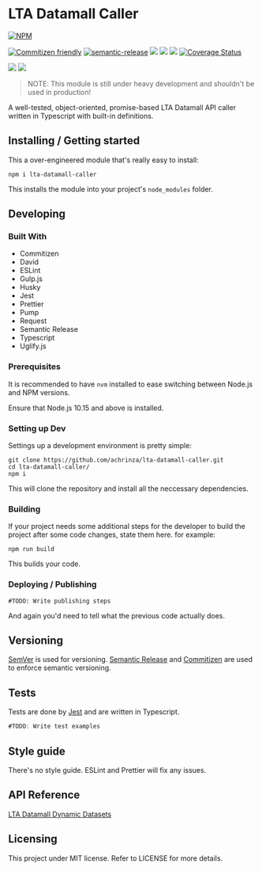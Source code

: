 # LTA Datamall Caller

[![NPM](https://nodei.co/npm/lta-datamall-caller.png?compact=true)](https://nodei.co/npm/lta-datamall-caller/)

[![Commitizen friendly](https://img.shields.io/badge/commitizen-friendly-brightgreen.svg)](http://commitizen.github.io/cz-cli/)
[![semantic-release](https://img.shields.io/badge/%20%20%F0%9F%93%A6%F0%9F%9A%80-semantic--release-e10079.svg)](https://github.com/semantic-release/semantic-release)
![](https://img.shields.io/github/license/achrinza/lta-datamall-caller.svg?style=flat) 
![](https://img.shields.io/david/achrinza/lta-datamall-caller.svg?style=flat) ![](https://img.shields.io/npm/types/lta-datamall-caller.svg?style=flat)
[![Coverage Status](https://coveralls.io/repos/github/achrinza/lta-datamall-caller/badge.svg?branch=master)](https://coveralls.io/github/achrinza/lta-datamall-caller?branch=master)


![](https://img.shields.io/node/v/lta-datamall/latest.svg?style=flat)
![](https://img.shields.io/node/v/lta-datamall/next.svg?style=flat)

> NOTE: This module is still under heavy development and shouldn't be used in production!

A well-tested, object-oriented, promise-based LTA Datamall API caller written in Typescript with built-in definitions.

## Installing / Getting started

This a over-engineered module that's really easy to install:

```shell
npm i lta-datamall-caller
```

This installs the module into your project's `node_modules` folder.

## Developing

### Built With
* Commitizen
* David
* ESLint
* Gulp.js
* Husky
* Jest
* Prettier
* Pump
* Request
* Semantic Release
* Typescript
* Uglify.js

### Prerequisites

It is recommended to have `nvm` installed to ease switching between Node.js and NPM versions.

Ensure that Node.js 10.15 and above is installed.


### Setting up Dev

Settings up a development environment is pretty simple:

```shell
git clone https://github.com/achrinza/lta-datamall-caller.git
cd lta-datamall-caller/
npm i
```

This will clone the repository and install all the neccessary dependencies.

### Building

If your project needs some additional steps for the developer to build the
project after some code changes, state them here. for example:

```shell
npm run build
```

This builds your code.

### Deploying / Publishing

```shell
#TODO: Write publishing steps
```

And again you'd need to tell what the previous code actually does.

## Versioning

[SemVer](http://semver.org/) is used for versioning. [Semantic Release](https://github.com/semantic-release/semantic-release) and [Commitizen](http://commitizen.github.io/cz-cli/) are used to enforce semantic versioning.

## Tests

Tests are done by [Jest](https://jestjs.io/) and are written in Typescript.

```ts
#TODO: Write test examples
```

## Style guide

There's no style guide. ESLint and Prettier will fix any issues.

## API Reference

[LTA Datamall Dynamic Datasets](https://www.mytransport.sg/content/dam/datamall/datasets/LTA_DataMall_API_User_Guide.pdf)

## Licensing

This project under MIT license. Refer to LICENSE for more details.